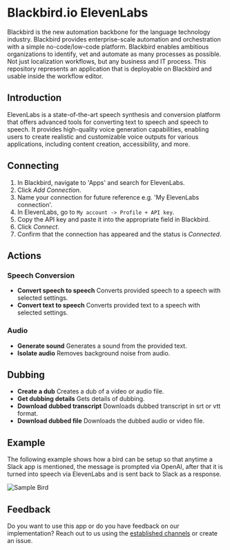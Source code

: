 # Blackbird.io ElevenLabs  
  
Blackbird is the new automation backbone for the language technology industry. Blackbird provides enterprise-scale automation and orchestration with a simple no-code/low-code platform. Blackbird enables ambitious organizations to identify, vet and automate as many processes as possible. Not just localization workflows, but any business and IT process. This repository represents an application that is deployable on Blackbird and usable inside the workflow editor.  
  
## Introduction  
  
<!-- begin docs -->  
  
ElevenLabs is a state-of-the-art speech synthesis and conversion platform that offers advanced tools for converting text to speech and speech to speech. It provides high-quality voice generation capabilities, enabling users to create realistic and customizable voice outputs for various applications, including content creation, accessibility, and more.
  
## Connecting

1.  In Blackbird, navigate to 'Apps' and search for ElevenLabs.
2.  Click _Add Connection_.
3.  Name your connection for future reference e.g. 'My ElevenLabs connection'.
4.  In ElevenLabs, go to `My account -> Profile + API key`.
5.  Copy the  API key and paste it into the appropriate field in Blackbird.
6.  Click _Connect_.
7.  Confirm that the connection has appeared and the status is _Connected_.
  
## Actions  
  
### Speech Conversion

-   **Convert speech to speech** Converts provided speech to a speech with selected settings.
-   **Convert text to speech** Converts provided text to a speech with selected settings.
  
### Audio

- **Generate sound** Generates a sound from the provided text.
- **Isolate audio** Removes background noise from audio.

## Dubbing

- **Create a dub** Creates a dub of a video or audio file.
- **Get dubbing details** Gets details of dubbing.
- **Download dubbed transcript** Downloads dubbed transcript in srt or vtt format.
- **Download dubbed file** Downloads the dubbed audio or video file.

## Example  
  
The following example shows how a bird can be setup so that anytime a Slack app is mentioned, the message is prompted via OpenAI, after that it is turned into speech via ElevenLabs and is sent back to Slack as a response.

![Sample Bird](https://github.com/bb-io/ElevenLabs/assets/137277669/26345195-1715-4719-92a6-f41bd6bf60ac)
  
## Feedback  
  
Do you want to use this app or do you have feedback on our implementation? Reach out to us using the [established channels](https://www.blackbird.io/) or create an issue.  
  
<!-- end docs -->
